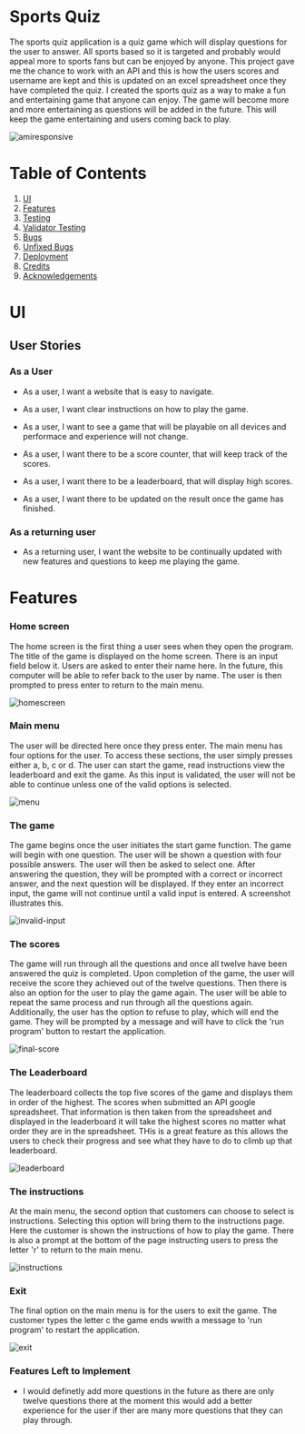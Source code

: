 # Sports Quiz

The sports quiz application is a quiz game which will display questions for the user to answer. All sports based so it is targeted and probably would appeal more to sports fans but can be enjoyed by anyone. This project gave me the chance to work with an API and this is how the users scores and username are kept and this is updated on an excel spreadsheet once they have completed the quiz. I created the sports quiz as a way to make a fun and entertaining game that anyone can enjoy. The game will become more and more entertaining as questions will be added in the future. This will keep the game entertaining and users coming back to play.&nbsp;

![amiresponsive](https://user-images.githubusercontent.com/91072896/154056148-34a77624-4b4b-48cc-85b5-2e1100de39d2.png)

# Table of Contents
1. [UI](#id-ui)
2. [Features](#id-features)
3. [Testing](#id-testing) 
4. [Validator Testing](#id-validator)
5. [Bugs](#id-bugs)
6. [Unfixed Bugs](#id-bugs)
7. [Deployment](#id-deploy)
8. [Credits](#id-credits)
9. [Acknowledgements](#id-acknowledgements)

# UI<div id='ui'>
## User Stories

 ### As a User

  * As a user, I want a website that is easy to navigate.

  * As a user, I want clear instructions on how to play the game.

  * As a user, I want to see a game that will be playable on all devices and performace and experience will not change.

  * As a user, I want there to be a score counter, that will keep track of the scores.

  * As a user, I want there to be a leaderboard, that will display high scores.

  * As a user, I want there to be updated on the result once the game has finished.
 

### As a returning user

 * As a returning user, I want the website to be continually updated with new features and questions to keep me playing the game.


# Features<div id='id-features'>

### Home screen

The home screen is the first thing a user sees when they open the program. The title of the game is displayed on the home screen. There is an input field below it. Users are asked to enter their name here. In the future, this computer will be able to refer back to the user by name. The user is then prompted to press enter to return to the main menu.
&nbsp;

![homescreen](https://user-images.githubusercontent.com/91072896/154067753-306850b1-e98b-4e97-b566-b1cbf0175117.png)

### Main menu

The user will be directed here once they press enter. The main menu has four options for the user. To access these sections, the user simply presses either a, b, c or d. The user can start the game, read instructions view the leaderboard and exit the game. As this input is validated, the user will not be able to continue unless one of the valid options is selected.&nbsp;

![menu](https://user-images.githubusercontent.com/91072896/154072579-d524c1de-9941-451a-bb82-a4f8aa847a1a.png)

### The game

The game begins once the user initiates the start game function. The game will begin with one question. The user will be shown a question with four possible answers. The user will then be asked to select one. After answering the question, they will be prompted with a correct or incorrect answer, and the next question will be displayed. If they enter an incorrect input, the game will not continue until a valid input is entered. A screenshot illustrates this.&nbsp;

![invalid-input](https://user-images.githubusercontent.com/91072896/154068087-c00ca410-e1ce-4a1f-8555-34ed46d7e50f.png)

### The scores

The game will run through all the questions and once all twelve have been answered the quiz is completed. Upon completion of the game, the user will receive the score they achieved out of the twelve questions. Then there is also an option for the user to play the game again. The user will be able to repeat the same process and run through all the questions again. Additionally, the user has the option to refuse to play, which will end the game. They will be prompted by a message and will have to click the 'run program' button to restart the application.&nbsp;

![final-score](https://user-images.githubusercontent.com/91072896/154068223-3397c837-5448-412a-8d9e-654654f01f5e.png)

### The Leaderboard

The leaderboard collects the top five scores of the game and displays them in order of the highest. The scores when submitted an API google spreadsheet. That information is then taken from the spreadsheet and displayed in the leaderboard it will take the highest scores no matter what order they are in the spreadsheet. THis is a great feature as this allows the users to check their progress and see what they have to do to climb up that leaderboard.&nbsp;

![leaderboard](https://user-images.githubusercontent.com/91072896/154074463-5a68b7a2-3b29-4936-bcea-3b2e52a5b0a4.png)

### The instructions

At the main menu, the second option that customers can choose to select is instructions. Selecting this option will bring them to the instructions page. Here the customer is shown the instructions of how to play the game. There is also a prompt at the bottom of the page instructing users to press the letter 'r' to return to the main menu.&nbsp;

![instructions](https://user-images.githubusercontent.com/91072896/154068293-685b5759-363b-45f1-a568-4da3f96184d0.png)

### Exit

The final option on the main menu is for the users to exit the game. The customer types the letter c the game ends wwith a message to 'run program' to restart the application.&nbsp;

![exit](https://user-images.githubusercontent.com/91072896/154075591-14f4658b-f342-4ce3-8e2b-095be313fc7c.png)

### Features Left to Implement

* I would definetly add more questions in the future as there are only twelve questions there at the moment this would add a better experience for the user if ther are many more questions that they can play through.
